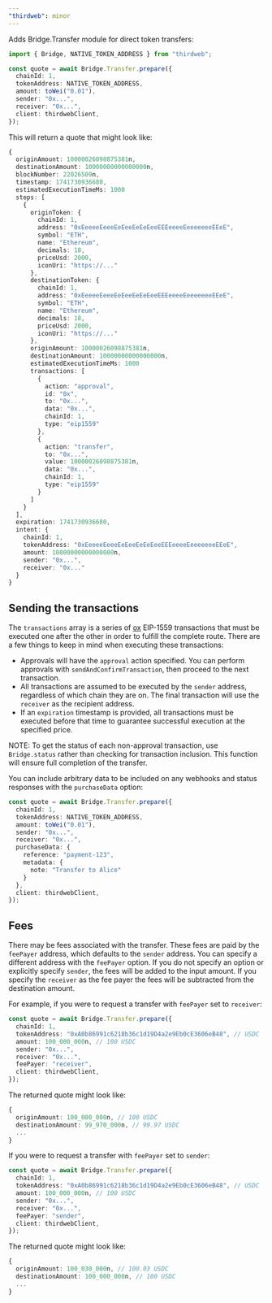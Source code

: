 ```yaml
---
"thirdweb": minor
---
```


Adds Bridge.Transfer module for direct token transfers:

```typescript
import { Bridge, NATIVE_TOKEN_ADDRESS } from "thirdweb";

const quote = await Bridge.Transfer.prepare({
  chainId: 1,
  tokenAddress: NATIVE_TOKEN_ADDRESS,
  amount: toWei("0.01"),
  sender: "0x...",
  receiver: "0x...",
  client: thirdwebClient,
});
```

This will return a quote that might look like:
```typescript
{
  originAmount: 10000026098875381n,
  destinationAmount: 10000000000000000n,
  blockNumber: 22026509n,
  timestamp: 1741730936680,
  estimatedExecutionTimeMs: 1000
  steps: [
    {
      originToken: {
        chainId: 1,
        address: "0xEeeeeEeeeEeEeeEeEeEeeEEEeeeeEeeeeeeeEEeE",
        symbol: "ETH",
        name: "Ethereum",
        decimals: 18,
        priceUsd: 2000,
        iconUri: "https://..."
      },
      destinationToken: {
        chainId: 1,
        address: "0xEeeeeEeeeEeEeeEeEeEeeEEEeeeeEeeeeeeeEEeE",
        symbol: "ETH",
        name: "Ethereum",
        decimals: 18,
        priceUsd: 2000,
        iconUri: "https://..."
      },
      originAmount: 10000026098875381n,
      destinationAmount: 10000000000000000n,
      estimatedExecutionTimeMs: 1000
      transactions: [
        {
          action: "approval",
          id: "0x",
          to: "0x...",
          data: "0x...",
          chainId: 1,
          type: "eip1559"
        },
        {
          action: "transfer",
          to: "0x...",
          value: 10000026098875381n,
          data: "0x...",
          chainId: 1,
          type: "eip1559"
        }
      ]
    }
  ],
  expiration: 1741730936680,
  intent: {
    chainId: 1,
    tokenAddress: "0xEeeeeEeeeEeEeeEeEeEeeEEEeeeeEeeeeeeeEEeE",
    amount: 10000000000000000n,
    sender: "0x...",
    receiver: "0x..."
  }
}
```

## Sending the transactions
The `transactions` array is a series of [ox](https://oxlib.sh) EIP-1559 transactions that must be executed one after the other in order to fulfill the complete route. There are a few things to keep in mind when executing these transactions:
 - Approvals will have the `approval` action specified. You can perform approvals with `sendAndConfirmTransaction`, then proceed to the next transaction.
 - All transactions are assumed to be executed by the `sender` address, regardless of which chain they are on. The final transaction will use the `receiver` as the recipient address.
 - If an `expiration` timestamp is provided, all transactions must be executed before that time to guarantee successful execution at the specified price.

NOTE: To get the status of each non-approval transaction, use `Bridge.status` rather than checking for transaction inclusion. This function will ensure full completion of the transfer.

You can include arbitrary data to be included on any webhooks and status responses with the `purchaseData` option:

```ts
const quote = await Bridge.Transfer.prepare({
  chainId: 1,
  tokenAddress: NATIVE_TOKEN_ADDRESS,
  amount: toWei("0.01"),
  sender: "0x...",
  receiver: "0x...",
  purchaseData: {
    reference: "payment-123",
    metadata: {
      note: "Transfer to Alice"
    }
  },
  client: thirdwebClient,
});
```

## Fees
There may be fees associated with the transfer. These fees are paid by the `feePayer` address, which defaults to the `sender` address. You can specify a different address with the `feePayer` option. If you do not specify an option or explicitly specify `sender`, the fees will be added to the input amount. If you specify the `receiver` as the fee payer the fees will be subtracted from the destination amount.

For example, if you were to request a transfer with `feePayer` set to `receiver`:
```typescript
const quote = await Bridge.Transfer.prepare({
  chainId: 1,
  tokenAddress: "0xA0b86991c6218b36c1d19D4a2e9Eb0cE3606eB48", // USDC
  amount: 100_000_000n, // 100 USDC
  sender: "0x...",
  receiver: "0x...",
  feePayer: "receiver",
  client: thirdwebClient,
});
```

The returned quote might look like:
```typescript
{
  originAmount: 100_000_000n, // 100 USDC
  destinationAmount: 99_970_000n, // 99.97 USDC
  ...
}
```

If you were to request a transfer with `feePayer` set to `sender`:
```typescript
const quote = await Bridge.Transfer.prepare({
  chainId: 1,
  tokenAddress: "0xA0b86991c6218b36c1d19D4a2e9Eb0cE3606eB48", // USDC
  amount: 100_000_000n, // 100 USDC
  sender: "0x...",
  receiver: "0x...",
  feePayer: "sender",
  client: thirdwebClient,
});
```

The returned quote might look like:
```typescript
{
  originAmount: 100_030_000n, // 100.03 USDC
  destinationAmount: 100_000_000n, // 100 USDC
  ...
}
```
